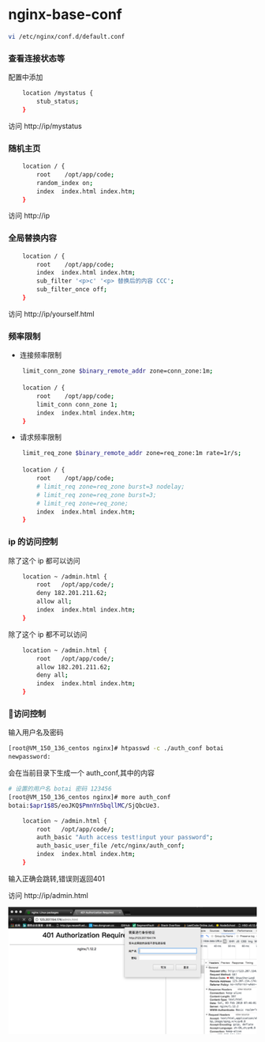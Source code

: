 # nginx-base-conf

```bash
vi /etc/nginx/conf.d/default.conf
```
### 查看连接状态等
配置中添加
```bash
    location /mystatus {
        stub_status;
    }
```
访问 http://ip/mystatus


### 随机主页

```bash
    location / {
        root    /opt/app/code;
        random_index on;
        index  index.html index.htm;
    }
```
访问 http://ip


### 全局替换内容

```bash
    location / {
        root    /opt/app/code;
        index  index.html index.htm;
        sub_filter '<p>c' '<p> 替换后的内容 CCC';
        sub_filter_once off;
    }
```
访问 http://ip/yourself.html


### 频率限制

* 连接频率限制
```bash
    limit_conn_zone $binary_remote_addr zone=conn_zone:1m;

    location / {
        root    /opt/app/code;
        limit_conn conn_zone 1;
        index  index.html index.htm;
    }
```

* 请求频率限制
```bash
    limit_req_zone $binary_remote_addr zone=req_zone:1m rate=1r/s;

    location / {
        root    /opt/app/code;
        # limit_req zone=req_zone burst=3 nodelay;
        # limit_req zone=req_zone burst=3;
        # limit_req zone=req_zone;
        index  index.html index.htm;
    }
```

### ip 的访问控制

除了这个 ip 都可以访问
```bash
    location ~ /admin.html {
        root   /opt/app/code/;
        deny 182.201.211.62;
        allow all;
        index  index.html index.htm;
    }
```

除了这个 ip 都不可以访问
```bash
    location ~ /admin.html {
        root   /opt/app/code/;
        allow 182.201.211.62;        
        deny all;
        index  index.html index.htm;
    }
```

### 访问控制

输入用户名及密码

```bash
[root@VM_150_136_centos nginx]# htpasswd -c ./auth_conf botai
newpassword:
```
会在当前目录下生成一个 auth_conf,其中的内容
```bash
# 设置的用户名 botai 密码 123456
[root@VM_150_136_centos nginx]# more auth_conf
botai:$apr1$8S/eoJKQ$PmnYn5bqllMC/SjQbcUe3.
```

```bash
    location ~ /admin.html {
        root   /opt/app/code/;
        auth_basic "Auth access test!input your password";
        auth_basic_user_file /etc/nginx/auth_conf;
        index  index.html index.htm;
    }
```
输入正确会跳转,错误则返回401

访问 http://ip/admin.html

<img src="./img/auth.png">